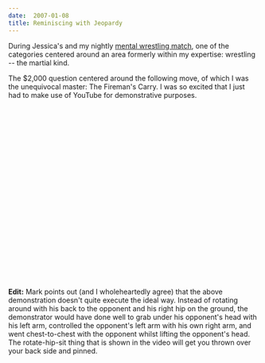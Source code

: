 ```yaml
---
date:  2007-01-08
title: Reminiscing with Jeopardy
---
```

During Jessica's and my nightly <a href="http://jeopardy.com">mental wrestling match</a>, one of the categories centered around an area formerly within my expertise: wrestling -- the martial kind.

The $2,000 question centered around the following move, of which I was the unequivocal master: The Fireman's Carry.  I was so excited that I just had to make use of YouTube for demonstrative purposes.


<object width="425" height="350"><param name="movie" value="http://www.youtube.com/v/w8mFPjZD8WU"></param><param name="wmode" value="transparent"></param><embed src="http://www.youtube.com/v/w8mFPjZD8WU" type="application/x-shockwave-flash" wmode="transparent" width="425" height="350"></embed></object>

<b>Edit:</b> Mark points out (and I wholeheartedly agree) that the above demonstration doesn't quite execute the ideal way.  Instead of rotating around with his back to the opponent and his right hip on the ground, the demonstrator would have done well to grab under his opponent's head with his left arm, controlled the opponent's left arm with his own right arm, and went chest-to-chest with the opponent whilst lifting the opponent's head.  The rotate-hip-sit thing that is shown in the video will get you thrown over your back side and pinned.
